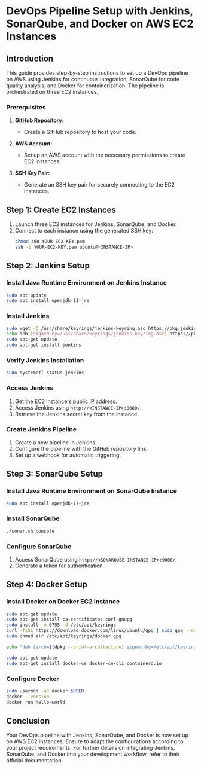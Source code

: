 # DevOps Pipeline Setup with Jenkins, SonarQube, and Docker on AWS EC2 Instances

## Introduction

This guide provides step-by-step instructions to set up a DevOps pipeline on AWS using Jenkins for continuous integration, SonarQube for code quality analysis, and Docker for containerization. The pipeline is orchestrated on three EC2 instances.

### Prerequisites

1. **GitHub Repository:**
   - Create a GitHub repository to host your code.

2. **AWS Account:**
   - Set up an AWS account with the necessary permissions to create EC2 instances.

3. **SSH Key Pair:**
   - Generate an SSH key pair for securely connecting to the EC2 instances.

## Step 1: Create EC2 Instances

1. Launch three EC2 instances for Jenkins, SonarQube, and Docker.
2. Connect to each instance using the generated SSH key:
    ```bash
    chmod 400 YOUR-EC2-KEY.pem
    ssh -i YOUR-EC2-KEY.pem ubuntu@<INSTANCE-IP>
    ```

## Step 2: Jenkins Setup

### Install Java Runtime Environment on Jenkins Instance

```bash
sudo apt update
sudo apt install openjdk-11-jre
```

### Install Jenkins

```bash
sudo wget -O /usr/share/keyrings/jenkins-keyring.asc https://pkg.jenkins.io/debian-stable/jenkins.io-2023.key
echo deb [signed-by=/usr/share/keyrings/jenkins-keyring.asc] https://pkg.jenkins.io/debian-stable binary/ | sudo tee /etc/apt/sources.list.d/jenkins.list > /dev/null
sudo apt-get update
sudo apt-get install jenkins
```

### Verify Jenkins Installation

```bash
sudo systemctl status jenkins
```

### Access Jenkins

1. Get the EC2 instance's public IP address.
2. Access Jenkins using `http://<INSTANCE-IP>:8080/`.
3. Retrieve the Jenkins secret key from the instance.

### Create Jenkins Pipeline

1. Create a new pipeline in Jenkins.
2. Configure the pipeline with the GitHub repository link.
3. Set up a webhook for automatic triggering.

## Step 3: SonarQube Setup

### Install Java Runtime Environment on SonarQube Instance

```bash
sudo apt install openjdk-17-jre
```

### Install SonarQube

```bash
./sonar.sh console
```

### Configure SonarQube

1. Access SonarQube using `http://<SONARQUBE-INSTANCE-IP>:9000/`.
2. Generate a token for authentication.

## Step 4: Docker Setup

### Install Docker on Docker EC2 Instance

```bash
sudo apt-get update
sudo apt-get install ca-certificates curl gnupg
sudo install -m 0755 -d /etc/apt/keyrings
curl -fsSL https://download.docker.com/linux/ubuntu/gpg | sudo gpg --dearmor -o /etc/apt/keyrings/docker.gpg
sudo chmod a+r /etc/apt/keyrings/docker.gpg

echo "deb [arch=$(dpkg --print-architecture) signed-by=/etc/apt/keyrings/docker.gpg] https://download.docker.com/linux/ubuntu $(. /etc/os-release && echo "$VERSION_CODENAME") stable" | sudo tee /etc/apt/sources.list.d/docker.list > /dev/null

sudo apt-get update
sudo apt-get install docker-ce docker-ce-cli containerd.io
```

### Configure Docker

```bash
sudo usermod -aG docker $USER
docker --version
docker run hello-world
```

## Conclusion

Your DevOps pipeline with Jenkins, SonarQube, and Docker is now set up on AWS EC2 instances. Ensure to adapt the configurations according to your project requirements. For further details on integrating Jenkins, SonarQube, and Docker into your development workflow, refer to their official documentation.